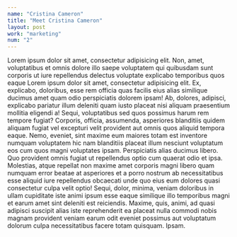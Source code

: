 ```yaml
---
name: "Cristina Cameron" 
title: "Meet Cristina Cameron"
layout: post
work: "marketing" 
num: "2"
---
```


Lorem ipsum dolor sit amet, consectetur adipisicing elit. Non, amet, voluptatibus et omnis dolore illo saepe voluptatem qui quibusdam sunt corporis ut iure repellendus delectus voluptate explicabo temporibus quos eaque
Lorem ipsum dolor sit amet, consectetur adipisicing elit. Ex, explicabo, doloribus, esse rem officia quas facilis eius alias similique ducimus amet quam odio perspiciatis dolorem ipsam! Ab, dolores, adipisci, explicabo pariatur illum deleniti quam iusto placeat nisi aliquam praesentium mollitia eligendi a! Sequi, voluptatibus sed quos possimus harum rem tempore fugiat? Corporis, officia, assumenda, asperiores blanditiis quidem aliquam fugiat vel excepturi velit provident aut omnis quos aliquid tempora eaque. Nemo, eveniet, sint maxime eum maiores totam est inventore numquam voluptatem hic nam blanditiis placeat illum nesciunt voluptatum eos cum quos magni voluptates ipsam. Perspiciatis alias ducimus libero. Quo provident omnis fugiat ut repellendus optio cum quaerat odio et ipsa. Molestias, atque repellat non maxime amet corporis magni libero quam numquam error beatae at asperiores et a porro nostrum ab necessitatibus esse aliquid iure repellendus obcaecati unde quo eius eum dolores quasi consectetur culpa velit optio! Sequi, dolor, minima, veniam doloribus in ullam cupiditate iste animi ipsum esse eaque similique illo temporibus magni et earum amet sint deleniti est reiciendis. Maxime, quis, animi, ad quasi adipisci suscipit alias iste reprehenderit ea placeat nulla commodi nobis magnam provident veniam earum odit eveniet possimus aut voluptatum dolorum culpa necessitatibus facere totam quisquam. Ipsam.